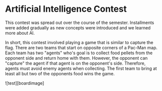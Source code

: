 # Artificial Intelligence Contest

This contest was spread out over the course of the semester. Installments were added gradually as new concepts were introduced and we learned more about AI.

In short, this contest involved playing a game that is similar to capture the flag. There are two teams that start on opposite corners of a Pac-Man map. Each team has two "agents" who's goal is to collect food pellets from the opponent side and return home with them. However, the opponent can "capture" the agent if that agent is on the opponent's side. Therefore, agents must avoid enemy agents when collecting. The first team to bring at least all but two of the opponents food wins the game.


![test][boardimage]
